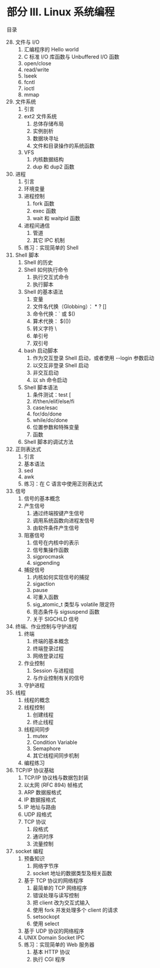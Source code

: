 # 部分 III. Linux 系统编程

目录

28. 文件与 I/O
    1. 汇编程序的 Hello world
    2. C 标准 I/O 库函数与 Unbuffered I/O 函数
    3. open/close
    4. read/write
    5. lseek
    6. fcntl
    7. ioctl
    8. mmap
29. 文件系统
    1. 引言
    2. ext2 文件系统
       1. 总体存储布局
       2. 实例剖析
       3. 数据块寻址
       4. 文件和目录操作的系统函数
    3. VFS
       1. 内核数据结构
       2. dup 和 dup2 函数
30. 进程
    1. 引言
    2. 环境变量
    3. 进程控制
       1. fork 函数
       2. exec 函数
       3. wait 和 waitpid 函数
    4. 进程间通信
       1. 管道
       2. 其它 IPC 机制
    5. 练习：实现简单的 Shell
31. Shell 脚本
    1. Shell 的历史
    2. Shell 如何执行命令
       1. 执行交互式命令
       2. 执行脚本
    3. Shell 的基本语法
       1. 变量
       2. 文件名代换（Globbing）： \* ? []
       3. 命令代换：` 或 $()
       4. 算术代换： $(())
       5. 转义字符 \
       6. 单引号
       7. 双引号
    4. bash 启动脚本
       1. 作为交互登录 Shell 启动，或者使用 --login 参数启动
       2. 以交互非登录 Shell 启动
       3. 非交互启动
       4. 以 sh 命令启动
    5. Shell 脚本语法
       1. 条件测试：test [
       2. if/then/elif/else/fi
       3. case/esac
       4. for/do/done
       5. while/do/done
       6. 位置参数和特殊变量
       7. 函数
    6. Shell 脚本的调试方法
32. 正则表达式
    1. 引言
    2. 基本语法
    3. sed
    4. awk
    5. 练习：在 C 语言中使用正则表达式
33. 信号
    1. 信号的基本概念
    2. 产生信号
       1. 通过终端按键产生信号
       2. 调用系统函数向进程发信号
       3. 由软件条件产生信号
    3. 阻塞信号
       1. 信号在内核中的表示
       2. 信号集操作函数
       3. sigprocmask
       4. sigpending
    4. 捕捉信号
       1. 内核如何实现信号的捕捉
       2. sigaction
       3. pause
       4. 可重入函数
       5. sig_atomic_t 类型与 volatile 限定符
       6. 竞态条件与 sigsuspend 函数
       7. 关于 SIGCHLD 信号
34. 终端、作业控制与守护进程
    1. 终端
       1. 终端的基本概念
       2. 终端登录过程
       3. 网络登录过程
    2. 作业控制
       1. Session 与进程组
       2. 与作业控制有关的信号
    3. 守护进程
35. 线程
    1. 线程的概念
    2. 线程控制
       1. 创建线程
       2. 终止线程
    3. 线程间同步
       1. mutex
       2. Condition Variable
       3. Semaphore
       4. 其它线程间同步机制
    4. 编程练习
36. TCP/IP 协议基础
    1. TCP/IP 协议栈与数据包封装
    2. 以太网 (RFC 894) 帧格式
    3. ARP 数据报格式
    4. IP 数据报格式
    5. IP 地址与路由
    6. UDP 段格式
    7. TCP 协议
       1. 段格式
       2. 通讯时序
       3. 流量控制
37. socket 编程
    1. 预备知识
       1. 网络字节序
       2. socket 地址的数据类型及相关函数
    2. 基于 TCP 协议的网络程序
       1. 最简单的 TCP 网络程序
       2. 错误处理与读写控制
       3. 把 client 改为交互式输入
       4. 使用 fork 并发处理多个 client 的请求
       5. setsockopt
       6. 使用 select
    3. 基于 UDP 协议的网络程序
    4. UNIX Domain Socket IPC
    5. 练习：实现简单的 Web 服务器
       1. 基本 HTTP 协议
       2. 执行 CGI 程序
